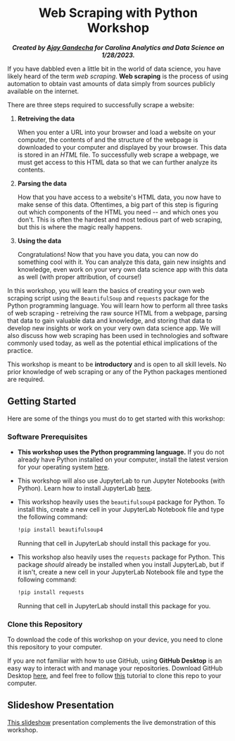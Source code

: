 <h1 align="center">Web Scraping with Python Workshop</h1>

<p align="center"><b><i>Created by <a href="https://github.com/ajaygandecha">Ajay Gandecha</a> for Carolina Analytics and Data Science on 1/28/2023.</b></i></p>

 
If you have dabbled even a little bit in the world of data science, you have likely heard of the term *web scraping*. **Web scraping** is the process of using automation to obtain vast amounts of data simply from sources publicly available on the internet.

There are three steps required to successfully scrape a website:

1) **Retreiving the data**

    When you enter a URL into your browser and load a website on your computer, the contents of and the structure of the webpage is downloaded to your computer and displayed by your browser. This data is stored in an *HTML* file. To successfully web scrape a webpage, we must get access to this HTML data so that we can further analyze its contents.
 
2) **Parsing the data**

    How that you have access to a website's HTML data, you now have to make sense of this data. Oftentimes, a big part of this step is figuring out which components of the HTML you need -- and which ones you don't. This is often the hardest and most tedious part of web scraping, but this is where the magic really happens.
    
3) **Using the data**

    Congratulations! Now that you have you data, you can now do something cool with it. You can analyze this data, gain new insights and knowledge, even work on your very own data science app with this data as well (with proper attribution, of course!)
    
In this workshop, you will learn the basics of creating your own web scraping script using the `BeautifulSoup` and `requests` package for the Python programming language. You will learn how to perform all three tasks of web scraping - retreiving the raw source HTML from a webpage, parsing that data to gain valuable data and knowledge, and storing that data to develop new insights or work on your very own data science app. We will also discuss how web scraping has been used in technologies and software commonly used today, as well as the potential ethical implications of the practice.

This workshop is meant to be **introductory** and is open to all skill levels. No prior knowledge of web scraping or any of the Python packages mentioned are required.

## Getting Started

Here are some of the things you must do to get started with this workshop:

### Software Prerequisites

- **This workshop uses the Python programming language.** If you do not already have Python installed on your computer, install the latest version for your operating system [here](https://www.python.org/downloads/).

- This workshop will also use JupyterLab to run Jupyter Notebooks (with Python). Learn how to install JupyterLab [here](https://jupyter.org/install).

- This workshop heavily uses the `beautifulsoup4` package for Python. To install this, create a new cell in your JupyterLab Notebook file and type the following command:
    ```bash
    !pip install beautifulsoup4
    ```

    Running that cell in JupyterLab should install this package for you.
    
- This workshop also heavily uses the `requests` package for Python. This package *should* already be installed when you install JupyterLab, but if it isn't, create a new cell in your JupyterLab Notebook file and type the following command:
    ```bash
    !pip install requests
    ```

    Running that cell in JupyterLab should install this package for you.
    
### Clone this Repository

To download the code of this workshop on your device, you need to clone this repository to your computer.

If you are not familiar with how to use GitHub, using **GitHub Desktop** is an easy way to interact with and manage your repositories. Download GitHub Desktop [here](https://desktop.github.com), and feel free to follow [this](https://docs.github.com/en/desktop/contributing-and-collaborating-using-github-desktop/adding-and-cloning-repositories/cloning-a-repository-from-github-to-github-desktop) tutorial to clone this repo to your computer.

## Slideshow Presentation

[This slideshow]([https://docs.google.com/presentation/d/1PiVoXf_dxQrWi9grvDmNAhhacAGgp6K9KIWl0tMz600/edit?usp=sharing](https://docs.google.com/presentation/d/1UpaG2y4XvHOXS3u-pQ974RCZY-YM49jvLhGlH2aiswQ/edit?usp=sharing)https://docs.google.com/presentation/d/1UpaG2y4XvHOXS3u-pQ974RCZY-YM49jvLhGlH2aiswQ/edit?usp=sharing) presentation complements the live demonstration of this workshop.
